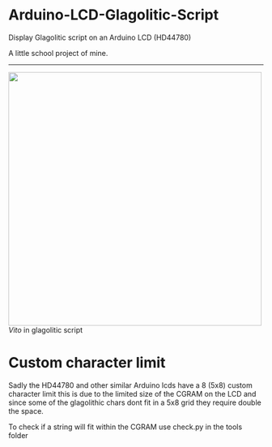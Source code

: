 # Arduino-LCD-Glagolitic-Script
Display Glagolitic script on an Arduino LCD (HD44780)

A little school project of mine.

<hr>

<img src="https://user-images.githubusercontent.com/73427833/170783680-3698e122-7dc6-4cf9-aa65-026aa0ae779d.jpg" width="500">
<i>Vito</i> in glagolitic script



# Custom character limit
Sadly the HD44780 and other similar Arduino lcds have a 8 (5x8) custom character limit this is due to the limited size of the CGRAM on the LCD and since some of the glagolithic chars dont fit in a 5x8 grid they require double the space.

To check if a string will fit within the CGRAM use check.py in the tools folder
